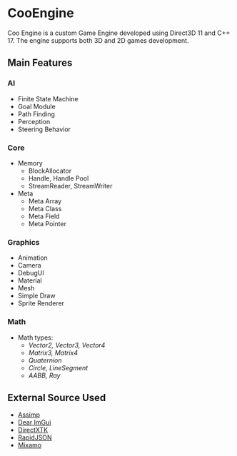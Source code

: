 # CooEngine

Coo Engine is a custom Game Engine developed using Direct3D 11 and C++ 17. 
The engine supports both 3D and 2D games development. 

## Main Features
### AI
- Finite State Machine
- Goal Module
- Path Finding
- Perception
- Steering Behavior
### Core
- Memory
  - BlockAllocator
  - Handle, Handle Pool
  - StreamReader, StreamWriter
- Meta
  - Meta Array
  - Meta Class
  - Meta Field
  - Meta Pointer
### Graphics
- Animation
- Camera
- DebugUI
- Material
- Mesh
- Simple Draw
- Sprite Renderer
### Math
- Math types:
  - *Vector2, Vector3, Vector4*
  - *Matrix3, Matrix4*
  - *Quaternion*
  - *Circle, LineSegment*
  - *AABB, Ray*

## External Source Used

- [Assimp](https://github.com/assimp/assimp)
- [Dear ImGui](https://github.com/ocornut/imgui)
- [DirectXTK](https://github.com/microsoft/DirectXTK)
- [RapidJSON](https://rapidjson.org/)
- [Mixamo](https://www.mixamo.com/#/)
